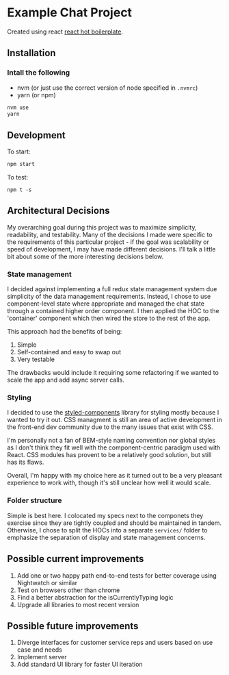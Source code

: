 # Example Chat Project

Created using react [react hot boilerplate](https://github.com/gaearon/react-hot-boilerplate). 

## Installation
### Intall the following
- nvm (or just use the correct version of node specified in `.nvmrc`)
- yarn (or npm)

```bash
nvm use
yarn
```
## Development
To start:    
```bash
npm start
```
To test:    
```
npm t -s
```

## Architectural Decisions    
My overarching goal during this project was to maximize simplicity, readability, and testability. Many of the decisions I made were specific to the requirements of this particular project - if the goal was scalability or speed of development, I may have made different decisions. I'll talk a little bit about some of the more interesting decisions below.


### State management
I decided against implementing a full redux state management system due simplicity of the data management requirements. Instead, I chose to use component-level state where appropriate and managed the chat state through a contained higher order component. I then applied the HOC to the 'container' component which then wired the store to the rest of the app.

This approach had the benefits of being:    
1. Simple
2. Self-contained and easy to swap out
3. Very testable

The drawbacks would include it requiring some refactoring if we wanted to scale the app and add async server calls.

### Styling    
I decided to use the [styled-components](https://github.com/styled-components/styled-components) library for styling mostly because I wanted to try it out. CSS managment is still an area of active development in the front-end dev community due to the many issues that exist with CSS.

I'm personally not a fan of BEM-style naming convention nor global styles as I don't think they fit well with the component-centric paradigm used with React. CSS modules has provent to be a relatively good solution, but still has its flaws.

Overall, I'm happy with my choice here as it turned out to be a very pleasant experience to work with, though it's still unclear how well it would scale.

### Folder structure
Simple is best here. I colocated my specs next to the componets they exercise since they are tightly coupled and should be maintained in tandem. Otherwise, I chose to split the HOCs into a separate `services/` folder to emphasize the separation of display and state management concerns.

## Possible current improvements
1. Add one or two happy path end-to-end tests for better coverage using Nightwatch or similar
2. Test on browsers other than chrome
3. Find a better abstraction for the isCurrentlyTyping logic
4. Upgrade all libraries to most recent version

## Possible future improvements
1. Diverge interfaces for customer service reps and users based on use case and needs
2. Implement server
3. Add standard UI library for faster UI iteration
